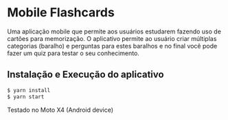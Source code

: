 # Mobile Flashcards

Uma aplicação mobile que permite aos usuários estudarem fazendo uso de cartões para memorização.
O aplicativo permite ao usuário criar múltiplas categorias (baralho) e perguntas para estes baralhos e no final você pode fazer um quiz para testar o seu conhecimento.

## Instalação e Execução do aplicativo

```sh
$ yarn install
$ yarn start
```

Testado no Moto X4 (Android device)
